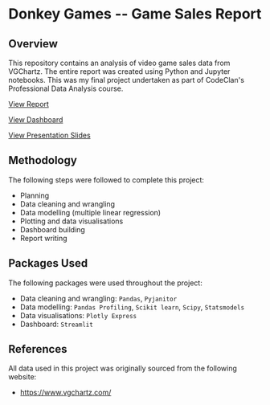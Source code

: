 # Donkey Games -- Game Sales Report

## Overview

This repository contains an analysis of video game sales data from VGChartz. The entire report was created using Python and Jupyter notebooks. This was my final project undertaken as part of CodeClan's Professional Data Analysis course.

[View Report](https://mrcslx.github.io/game_sales_report.html)

[View Dashboard](https://share.streamlit.io/mrcslx/game_sales/main/dashboard/game_sales_dashboard.py)

[View Presentation Slides](https://mrcslx.github.io/game_sales_slides.pdf)

## Methodology

The following steps were followed to complete this project:
- Planning
- Data cleaning and wrangling
- Data modelling (multiple linear regression)
- Plotting and data visualisations
- Dashboard building
- Report writing

## Packages Used

The following packages were used throughout the project:
- Data cleaning and wrangling: `Pandas`, `Pyjanitor`
- Data modelling: `Pandas Profiling`, `Scikit learn`, `Scipy`, `Statsmodels`
- Data visualisations: `Plotly Express`
- Dashboard: `Streamlit`

## References

All data used in this project was originally sourced from the following website:

- https://www.vgchartz.com/
